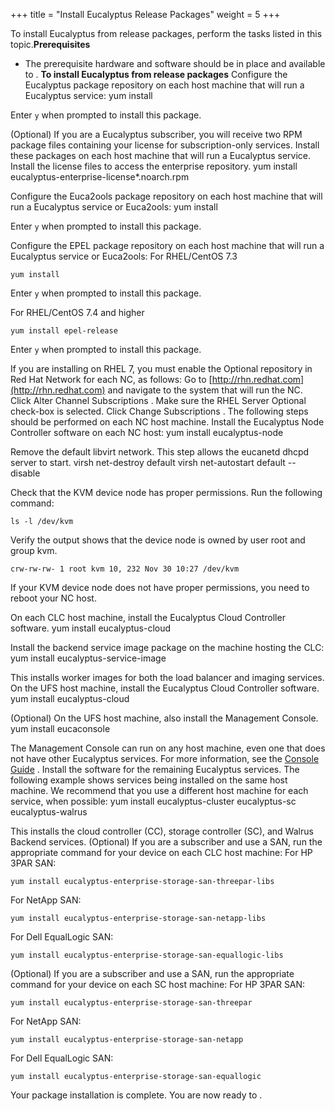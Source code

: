 +++
title = "Install Eucalyptus Release Packages"
weight = 5
+++

To install Eucalyptus from release packages, perform the tasks listed in this topic.**Prerequisites** 

* The prerequisite hardware and software should be in place and available to . 
**To install Eucalyptus from release packages** Configure the Eucalyptus package repository on each host machine that will run a Eucalyptus service: 
    yum install 

Enter `y` when prompted to install this package. 

(Optional) If you are a Eucalyptus subscriber, you will receive two RPM package files containing your license for subscription-only services. Install these packages on each host machine that will run a Eucalyptus service. Install the license files to access the enterprise repository. 
    yum install eucalyptus-enterprise-license*.noarch.rpm 

Configure the Euca2ools package repository on each host machine that will run a Eucalyptus service or Euca2ools: 
    yum install 

Enter `y` when prompted to install this package. 

Configure the EPEL package repository on each host machine that will run a Eucalyptus service or Euca2ools: For RHEL/CentOS 7.3 


    yum install 

Enter `y` when prompted to install this package. 

For RHEL/CentOS 7.4 and higher 


    yum install epel-release

Enter `y` when prompted to install this package. 

If you are installing on RHEL 7, you must enable the Optional repository in Red Hat Network for each NC, as follows: Go to [http://rhn.redhat.com](http://rhn.redhat.com) and navigate to the system that will run the NC. Click Alter Channel Subscriptions . Make sure the RHEL Server Optional check-box is selected. Click Change Subscriptions . The following steps should be performed on each NC host machine. Install the Eucalyptus Node Controller software on each NC host: 
    yum install eucalyptus-node

Remove the default libvirt network. This step allows the eucanetd dhcpd server to start. 
    virsh net-destroy default
    virsh net-autostart default --disable

Check that the KVM device node has proper permissions. Run the following command: 


    ls -l /dev/kvm

Verify the output shows that the device node is owned by user root and group kvm. 


    crw-rw-rw- 1 root kvm 10, 232 Nov 30 10:27 /dev/kvm

If your KVM device node does not have proper permissions, you need to reboot your NC host. 

On each CLC host machine, install the Eucalyptus Cloud Controller software. 
    yum install eucalyptus-cloud

Install the backend service image package on the machine hosting the CLC: 
    yum install eucalyptus-service-image

This installs worker images for both the load balancer and imaging services. On the UFS host machine, install the Eucalyptus Cloud Controller software. 
    yum install eucalyptus-cloud

(Optional) On the UFS host machine, also install the Management Console. 
    yum install eucaconsole

The Management Console can run on any host machine, even one that does not have other Eucalyptus services. For more information, see the [Console Guide](../console-guide/index.dita#welcome) . Install the software for the remaining Eucalyptus services. The following example shows services being installed on the same host machine. We recommend that you use a different host machine for each service, when possible: 
    yum install eucalyptus-cluster eucalyptus-sc eucalyptus-walrus

This installs the cloud controller (CC), storage controller (SC), and Walrus Backend services. (Optional) If you are a subscriber and use a SAN, run the appropriate command for your device on each CLC host machine: For HP 3PAR SAN: 


    yum install eucalyptus-enterprise-storage-san-threepar-libs

For NetApp SAN: 


    yum install eucalyptus-enterprise-storage-san-netapp-libs

For Dell EqualLogic SAN: 


    yum install eucalyptus-enterprise-storage-san-equallogic-libs

(Optional) If you are a subscriber and use a SAN, run the appropriate command for your device on each SC host machine: For HP 3PAR SAN: 


    yum install eucalyptus-enterprise-storage-san-threepar

For NetApp SAN: 


    yum install eucalyptus-enterprise-storage-san-netapp

For Dell EqualLogic SAN: 


    yum install eucalyptus-enterprise-storage-san-equallogic

Your package installation is complete. You are now ready to [](configuring_euca.dita) . 